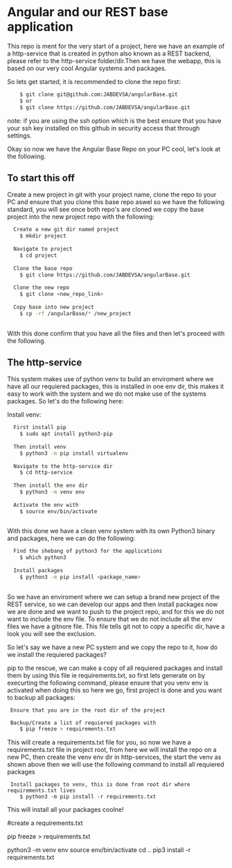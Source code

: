 # Angular and our REST base application

This repo is ment for the very start of a project, here we have an example of a http-service that is created in python also known as a REST backend, please refer to the http-service folder/dir.Then we have the webapp, this is based on our very cool Angular systems and packages. 

So lets get started, it is recommended to clone the repo first:
```bash
    $ git clone git@github.com:JABDEVSA/angularBase.git
    $ or
    $ git clone https://github.com/JABDEVSA/angularBase.git
```

note: if you are using the ssh option which is the best ensure that you have your ssh key installed on this github in security access that through settings.

Okay so now we have the Angular Base Repo on your PC cool, let's look at the following.

## To start this off

Create a new project in git with your project name, clone the repo to your PC and ensure that you clone this base repo aswel so we have the following standard, you will see once both repo's are cloned we copy the base project into the new project repo with the following:
```bash
  Create a new git dir named project
    $ mkdir project
 
  Navigate to project
    $ cd project
 
  Clone the base repo
    $ git clone https://github.com/JABDEVSA/angularBase.git
 
  Clone the new repo
    $ git clone <new_repo_link>
 
  Copy base into new project
    $ cp -rf /angularBase/* /new_project
 
```

With this done confirm that you have all the files and then let's proceed with the following.

## The http-service

This system makes use of python venv to build an enviroment where we have all our requiered packages, this is installed in one env dir, this makes it easy to work with the system and we do not make use of the systems packages. So let's do the following here:

Install venv:
```bash
  First install pip
    $ sudo apt install python3-pip
 
  Then install venv
    $ python3 -m pip install virtualenv
 
  Navigate to the http-service dir
    $ cd http-service
 
  Then install the env dir
    $ python3 -m venv env
 
  Activate the env with
    $ source env/bin/activate
 
```

With this done we have a clean venv system with its own Python3 binary and packages, here we can do the following:
```bash
  Find the shebang of python3 for the applications
    $ which python3
 
  Install packages
    $ python3 -m pip install <package_name>
 
```

So we have an enviroment where we can setup a brand new project of the REST service, so we can develop our apps and then install packages now we are done and we want to push to the project repo, and for this we do not want to include the env file. To ensure that we do not include all the env files we have a gitnore file. This file tells git not to copy a specific dir, have a look you will see the exclusion.

So let's say we have a new PC system and we copy the repo to it, how do we install the requiered packages?

pip to the rescue, we can make a copy of all requiered packages and install them by using this file ie requirements.txt, so first lets generate on by execurting the following command, please ensure that you venv env is activated when doing this so here we go, first project is done and you want to backup all packages:

```bash
 Ensure that you are in the root dir of the project

 Backup/Create a list of requiered packages with
    $ pip freeze > requirements.txt
```

This will create a requirements.txt file for you, so now we have a requirements.txt file in project root, from here we will install the repo on a new PC, then create the venv env dir in http-services, the start the venv as shown above then we will use the following command to install all requiered packages

```
 Install packages to venv, this is done from root dir where requirements.txt lives
    $ python3 -m pip install -r requirements.txt
```

This will install all your packages coolne!












#create a requirements.txt

pip freeze > requirements.txt

python3 -m venv env
source env/bin/activate
cd ..
pip3 install -r requirements.txt
